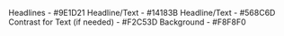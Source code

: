 Headlines - #9E1D21
Headline/Text - #14183B
Headline/Text - #568C6D
Contrast for Text (if needed) - #F2C53D
Background - #F8F8F0